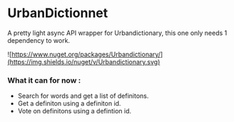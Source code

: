 # UrbanDictionnet
A pretty light async API wrapper for Urbandictionary, this one only needs 1 dependency to work.

![https://www.nuget.org/packages/Urbandictionary/](https://img.shields.io/nuget/v/Urbandictionary.svg)
### What it can for now : 

* Search for words and get a list of definitons.
* Get a definiton using a definiton id.
* Vote on definitons using a defintion id.
